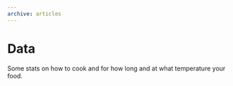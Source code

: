 ```yaml
---
archive: articles
---
```


# Data

Some stats on how to cook and for how long and at what temperature your food. 
